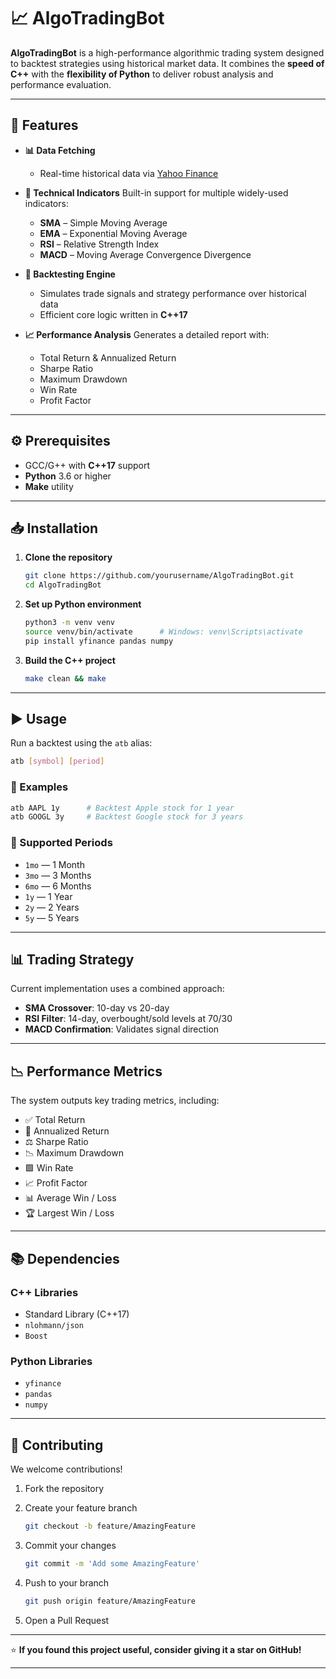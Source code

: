 # 📈 AlgoTradingBot

**AlgoTradingBot** is a high-performance algorithmic trading system designed to backtest strategies using historical market data. It combines the **speed of C++** with the **flexibility of Python** to deliver robust analysis and performance evaluation.

---

## 🚀 Features

* **📊 Data Fetching**

  * Real-time historical data via [Yahoo Finance](https://finance.yahoo.com)

* **📐 Technical Indicators**
  Built-in support for multiple widely-used indicators:

  * **SMA** – Simple Moving Average
  * **EMA** – Exponential Moving Average
  * **RSI** – Relative Strength Index
  * **MACD** – Moving Average Convergence Divergence

* **🧪 Backtesting Engine**

  * Simulates trade signals and strategy performance over historical data
  * Efficient core logic written in **C++17**

* **📈 Performance Analysis**
  Generates a detailed report with:

  * Total Return & Annualized Return
  * Sharpe Ratio
  * Maximum Drawdown
  * Win Rate
  * Profit Factor

---

## ⚙️ Prerequisites

* GCC/G++ with **C++17** support
* **Python** 3.6 or higher
* **Make** utility

---

## 📥 Installation

1. **Clone the repository**

   ```bash
   git clone https://github.com/yourusername/AlgoTradingBot.git
   cd AlgoTradingBot
   ```

2. **Set up Python environment**

   ```bash
   python3 -m venv venv
   source venv/bin/activate      # Windows: venv\Scripts\activate
   pip install yfinance pandas numpy
   ```

3. **Build the C++ project**

   ```bash
   make clean && make
   ```

---

## ▶️ Usage

Run a backtest using the `atb` alias:

```bash
atb [symbol] [period]
```

### 🧾 Examples

```bash
atb AAPL 1y      # Backtest Apple stock for 1 year
atb GOOGL 3y     # Backtest Google stock for 3 years
```

### 📆 Supported Periods

* `1mo` — 1 Month
* `3mo` — 3 Months
* `6mo` — 6 Months
* `1y`  — 1 Year
* `2y`  — 2 Years
* `5y`  — 5 Years

---

## 📊 Trading Strategy

Current implementation uses a combined approach:

* **SMA Crossover**: 10-day vs 20-day
* **RSI Filter**: 14-day, overbought/sold levels at 70/30
* **MACD Confirmation**: Validates signal direction

---

## 📉 Performance Metrics

The system outputs key trading metrics, including:

* ✅ Total Return
* 📆 Annualized Return
* ⚖️ Sharpe Ratio
* 📉 Maximum Drawdown
* 🟩 Win Rate
* 📈 Profit Factor
* 📊 Average Win / Loss
* 🏆 Largest Win / Loss

---

## 📚 Dependencies

### C++ Libraries

* Standard Library (C++17)
* `nlohmann/json`
* `Boost`

### Python Libraries

* `yfinance`
* `pandas`
* `numpy`

---

## 🤝 Contributing

We welcome contributions!

1. Fork the repository
2. Create your feature branch

   ```bash
   git checkout -b feature/AmazingFeature
   ```
3. Commit your changes

   ```bash
   git commit -m 'Add some AmazingFeature'
   ```
4. Push to your branch

   ```bash
   git push origin feature/AmazingFeature
   ```
5. Open a Pull Request

---


⭐️ **If you found this project useful, consider giving it a star on GitHub!**

---

